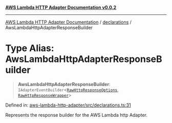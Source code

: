 [**AWS Lambda HTTP Adapter Documentation v0.0.2**](../../README.md)

***

[AWS Lambda HTTP Adapter Documentation](../../modules.md) / [declarations](../README.md) / AwsLambdaHttpAdapterResponseBuilder

# Type Alias: AwsLambdaHttpAdapterResponseBuilder

> **AwsLambdaHttpAdapterResponseBuilder**: `IAdapterEventBuilder`\<[`RawHttpResponseOptions`](../interfaces/RawHttpResponseOptions.md), [`RawHttpResponseWrapper`](../../RawHttpResponseWrapper/classes/RawHttpResponseWrapper.md)\>

Defined in: [aws-lambda-http-adapter/src/declarations.ts:31](https://github.com/stonemjs/aws-lambda-http-adapter/blob/b2e29f567ac56717023f9597000ee3f0d0278093/src/declarations.ts#L31)

Represents the response builder for the AWS Lambda http Adapter.
